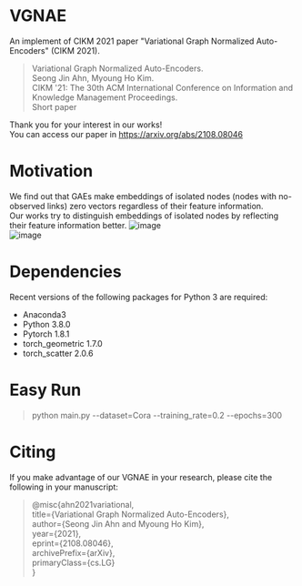 # VGNAE
An implement of CIKM 2021 paper "Variational Graph Normalized Auto-Encoders" (CIKM 2021).
> Variational Graph Normalized Auto-Encoders.  
> Seong Jin Ahn, Myoung Ho Kim.  
> CIKM '21: The 30th ACM International Conference on Information and Knowledge Management Proceedings.  
> Short paper  

Thank you for your interest in our works!  
You can access our paper in https://arxiv.org/abs/2108.08046

# Motivation
We find out that GAEs make embeddings of isolated nodes (nodes with no-observed links) zero vectors regardless of their feature information.  
Our works try to distinguish embeddings of isolated nodes by reflecting their feature information better.
![image](https://user-images.githubusercontent.com/37531907/129611067-0c4cb724-0bea-4b4b-a5b0-7afc56f87643.png)  
![image](https://user-images.githubusercontent.com/37531907/129611133-1dad1073-fcd2-4df8-a3df-1cca2cd2e090.png)

# Dependencies
Recent versions of the following packages for Python 3 are required:

* Anaconda3
* Python 3.8.0  
* Pytorch 1.8.1  
* torch_geometric 1.7.0  
* torch_scatter 2.0.6  

# Easy Run
> python main.py --dataset=Cora --training_rate=0.2 --epochs=300

# Citing
If you make advantage of our VGNAE in your research, please cite the following in your manuscript:


>@misc{ahn2021variational,  
>      title={Variational Graph Normalized Auto-Encoders},  
>      author={Seong Jin Ahn and Myoung Ho Kim},  
>      year={2021},  
>      eprint={2108.08046},  
>      archivePrefix={arXiv},  
>      primaryClass={cs.LG}  
>}  
